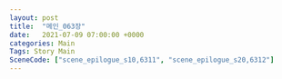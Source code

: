 ```yaml
---
layout: post
title:  "메인_063장"
date:   2021-07-09 07:00:00 +0000
categories: Main
Tags: Story Main
SceneCode: ["scene_epilogue_s10,6311", "scene_epilogue_s20,6312"]
---
```

